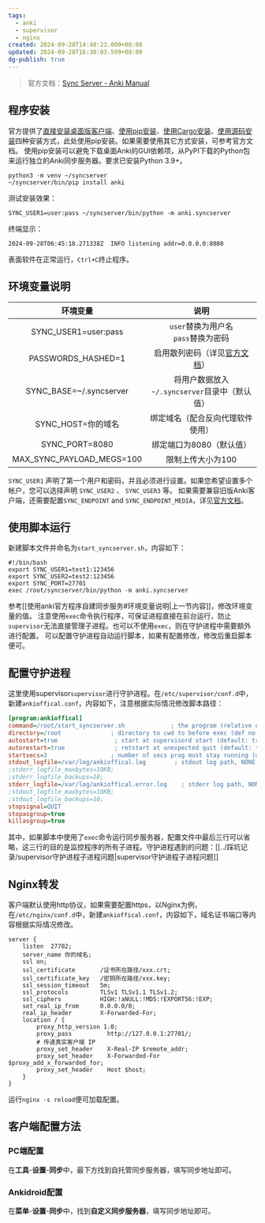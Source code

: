 ```yaml
---
tags:
  - anki
  - supervisor
  - nginx
created: 2024-09-28T14:48:23.000+08:00
updated: 2024-09-28T16:30:03.599+08:00
dg-publish: true
---
```

> 官方文档：[Sync Server - Anki Manual](https://docs.ankiweb.net/sync-server.html#self-hosted-sync-server)
## 程序安装
官方提供了[直接安装桌面版客户端](https://docs.ankiweb.net/sync-server.html#from-a-packaged-build)、[使用pip安装](https://docs.ankiweb.net/sync-server.html#with-pip)、[使用Cargo安装](https://docs.ankiweb.net/sync-server.html#with-cargo)、[使用源码安装](https://docs.ankiweb.net/sync-server.html#from-a-source-checkout)四种安装方式，此处使用pip安装。如果需要使用其它方式安装，可参考官方文档。
使用pip安装可以避免下载桌面Anki的GUI依赖项，从PyPI下载的Python包来运行独立的Anki同步服务器。要求已安装Python 3.9+。
```shell
python3 -m venv ~/syncserver
~/syncserver/bin/pip install anki
```
测试安装效果：
```shell
SYNC_USER1=user:pass ~/syncserver/bin/python -m anki.syncserver
```
终端显示：
```shell
2024-09-28T06:45:18.271338Z  INFO listening addr=0.0.0.0:8080
```
表面软件在正常运行，`Ctrl+C`终止程序。
## 环境变量说明
|           环境变量            |                                      说明                                      |
| :-----------------------: | :--------------------------------------------------------------------------: |
|   SYNC_USER1=user:pass    |                         `user`替换为用户名<br>`pass`替换为密码                          |
|    PASSWORDS_HASHED=1     | 启用散列密码（详见[官方文档](https://docs.ankiweb.net/sync-server.html#hashed-passwords)） |
|  SYNC_BASE=~/.syncserver  |                        将用户数据放入`~/.syncserver`目录中（默认值）                        |
|      SYNC_HOST=你的域名       |                               绑定域名（配合反向代理软件使用）                               |
|      SYNC_PORT=8080       |                                绑定端口为8080（默认值）                                |
| MAX_SYNC_PAYLOAD_MEGS=100 |                                  限制上传大小为100                                  |

`SYNC_USER1` 声明了第一个用户和密码，并且必须进行设置。如果您希望设置多个帐户，您可以选择声明 `SYNC_USER2` 、 `SYNC_USER3` 等。
如果需要兼容旧版Anki客户端，还需要配置`SYNC_ENDPOINT` and `SYNC_ENDPOINT_MEDIA`，详见[官方文档](https://docs.ankiweb.net/sync-server.html#client-setup)。
## 使用脚本运行
新建脚本文件并命名为`start_syncserver.sh`，内容如下：
```shell title="start_syncserver.sh"
#!/bin/bash
export SYNC_USER1=test1:123456
export SYNC_USER2=test2:123456
export SYNC_PORT=27701
exec /root/syncserver/bin/python -m anki.syncserver
```
参考[[使用anki官方程序自建同步服务#环境变量说明|上一节内容]]，修改环境变量的值。
注意使用`exec`命令执行程序，可保证进程直接在前台运行，防止`supervisor`无法直接管理子进程。也可以不使用`exec`，则在守护进程中需要额外进行配置。
可以配置守护进程自动运行脚本，如果有配置修改，修改后重启脚本便可。
## 配置守护进程
这里使用supervisor`supervisor`进行守护进程。在`/etc/supervisor/conf.d`中，新建`ankioffical.conf`，内容如下，注意根据实际情况修改脚本路径：
```ini title="ankioffical.conf"
[program:ankioffical]
command=/root/start_syncserver.sh             ; the program (relative uses PATH, can take args)
directory=/root              ; directory to cwd to before exec (def no cwd)
autostart=true                ; start at supervisord start (default: true)
autorestart=true              ; retstart at unexpected quit (default: true)
startsecs=3                  ; number of secs prog must stay running (def. 1)
stdout_logfile=/var/log/ankioffical.log        ; stdout log path, NONE for none; default AUTO
;stderr_logfile_maxbytes=10KB;
;stderr_logfile_backups=10;
stderr_logfile=/var/log/ankioffical.error.log    ; stderr log path, NONE for none; default AUTO
;stdout_logfile_maxbytes=10KB;
;stdout_logfile_backups=10;
stopsignal=QUIT
stopasgroup=true
killasgroup=true
```
其中，如果脚本中使用了`exec`命令运行同步服务器，配置文件中最后三行可以省略，这三行的目的是监控程序的所有子进程。守护进程遇到的问题：[[../踩坑记录/supervisor守护进程子进程问题|supervisor守护进程子进程问题]]
## Nginx转发
客户端默认使用http协议，如果需要配置https，以Nginx为例，在`/etc/nginx/conf.d`中，新建`ankioffical.conf`，内容如下，域名证书端口等内容根据实际情况修改。
```nginx title="ankioffical.conf"
server {
    listen  27702;
    server_name 你的域名;
    ssl on;
    ssl_certificate       /证书所在路径/xxx.crt;
    ssl_certificate_key   /密钥所在路径/xxx.key;
    ssl_session_timeout   5m;
    ssl_protocols         TLSv1 TLSv1.1 TLSv1.2;
    ssl_ciphers           HIGH:!aNULL:!MD5:!EXPORT56:!EXP;
    set_real_ip_from      0.0.0.0/0;
    real_ip_header        X-Forwarded-For;
    location / {
        proxy_http_version 1.0;
        proxy_pass          http://127.0.0.1:27701/;
        # 传递真实客户端 IP
        proxy_set_header    X-Real-IP $remote_addr;
        proxy_set_header    X-Forwarded-For $proxy_add_x_forwarded_for;
        proxy_set_header    Host $host;
    }
}
```
运行`nginx -s reload`便可加载配置。
## 客户端配置方法
### PC端配置
在**工具**-**设置**-**同步**中，最下方找到自托管同步服务器，填写同步地址即可。
### Ankidroid配置
在**菜单**-**设置**-**同步**中，找到**自定义同步服务器**，填写同步地址即可。